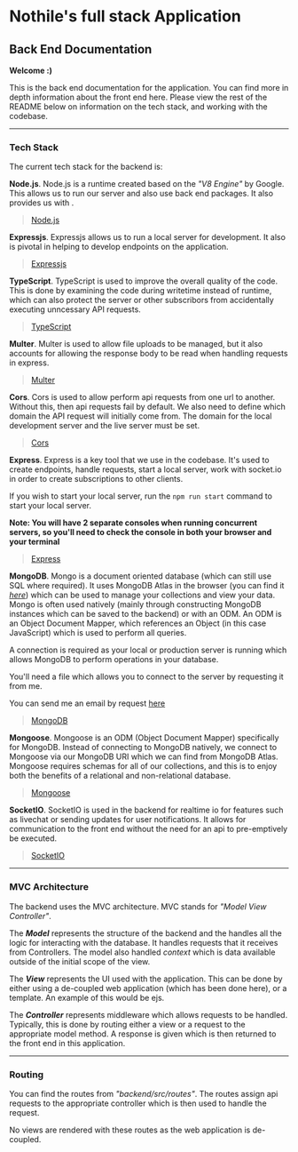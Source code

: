 # Nothile's full stack Application

## Back End Documentation

**Welcome :)**

This is the back end documentation for the application. You can find more in depth information about the front end here. Please view the rest of the README below on information on the tech stack, and working with the codebase.

-----

### Tech Stack
The current tech stack for the backend is:

**Node.js**. Node.js is a runtime created based on the _"V8 Engine"_ by Google. This allows us to run our server and also use back end packages. It also provides us with .
>[Node.js](https://nodejs.org/en)

**Expressjs**. Expressjs allows us to run a local server for development. It also is pivotal in helping to develop endpoints on the application.
>[Expressjs](https://expressjs.com/)

**TypeScript**. TypeScript is used to improve the overall quality of the code. This is done by examining the code during writetime instead of runtime, which can also protect the server or other subscribors from accidentally executing unncessary API requests.
>[TypeScript](https://www.typescriptlang.org/)

**Multer**. Multer is used to allow file uploads to be managed, but it also accounts for allowing the response body to be read when handling requests in express.

>[Multer](https://www.npmjs.com/package/multer)

**Cors**. Cors is used to allow perform api requests from one url to another. Without this, then api requests fail by default. We also need to define which domain the API request will initially come from. The domain for the local development server and the live server must be set.

>[Cors](https://www.npmjs.com/package/cors)

**Express**. Express is a key tool that we use in the codebase. It's used to create endpoints, handle requests, start a local server, work with socket.io in order to create subscriptions to other clients.

If you wish to start your local server, run the ```npm run start``` command to start your local server.

**Note: You will have 2 separate consoles when running concurrent servers, so you'll need to check the console in both your browser and your terminal**

>[Express](https://expressjs.com/)

**MongoDB**. Mongo is a document oriented database (which can still use SQL where required). It uses MongoDB Atlas in the browser (you can find it _[here](https://www.mongodb.com/products/platform/atlas-database)_) which can be used to manage your collections and view your data. Mongo is often used natively (mainly through constructing MongoDB instances which can be saved to the backend) or with an ODM. An ODM is an Object Document Mapper, which references an Object (in this case JavaScript) which is used to perform all queries.

A connection is required as your local or production server is running which allows MongoDB to perform operations in your database.

You'll need a file which allows you to connect to the server by requesting it from me.

You can send me an email by request [here](mailto:nothile1@gmail.com)

>[MongoDB](https://www.mongodb.com/)

**Mongoose**. Mongoose is an ODM (Object Document Mapper) specifically for MongoDB. Instead of connecting to MongoDB natively, we connect to Mongoose via our MongoDB URI which we can find from MongoDB Atlas. Mongoose requires schemas for all of our collections, and this is to enjoy both the benefits of a relational and non-relational database.

>[Mongoose](https://mongoosejs.com/docs/)

**SocketIO**. SocketIO is used in the backend for realtime io for features such as livechat or sending updates for user notifications. It allows for communication to the front end without the need for an api to pre-emptively be executed.

>[SocketIO](https://socket.io/)

-----

### MVC Architecture

The backend uses the MVC architecture. MVC stands for _"Model View Controller"_. 

The _**Model**_ represents the structure of the backend and the handles all the logic for interacting with the database. It handles requests that it receives from Controllers. The model also handled _context_ which is data available outside of the initial scope of the view.

The _**View**_ represents the UI used with the application. This can be done by either using a de-coupled web application (which has been done here), or a template. An example of this would be ejs. 

The _**Controller**_ represents middleware which allows requests to be handled. Typically, this is done by routing either a view or a request to the appropriate model method. A response is given which is then returned to the front end in this application.

-----

### Routing

You can find the routes from _"backend/src/routes"_. The routes assign api requests to the appropriate controller which is then used to handle the request. 

No views are rendered with these routes as the web application is de-coupled.



